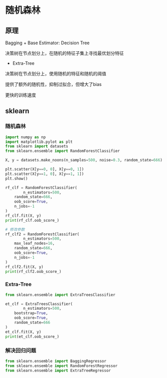 # 随机森林

## 原理

Bagging + Base Estimator: Decision Tree

决策树在节点划分上，在随机的特征子集上寻找最优划分特征

- Extra-Tree

决策树在节点划分上，使用随机的特征和随机的阈值

提供了额外的随机性，抑制过拟合，但增大了bias

更快的训练速度

## sklearn

### 随机森林

```python
import numpy as np
import matplotlib.pylot as plt
from sklearn import datasets
from sklearn.ensemble import RandomForestClassifier

X, y = datasets.make_noons(n_samples=500, noise=0.3, random_state=666)

plt.scatter(X[y==0, 0], X[y==0, 1])
plt.scatter(X[y==1, 0], X[y==1, 1])
plt.show()

rf_clf = RandomForestClassifier(
		n_estimators=500,
  	random_state=666,
  	oob_score=True,
  	n_jobs=-1
)
rf_clf.fit(X, y)
print(rf_clf.oob_score_)

# 修改参数
rf_clf2 = RandomForestClassifier(
		n_estimators=500,
  	max_leaf_nodes=16,
  	random_state=666,
  	oob_score=True,
  	n_jobs=-1
)
rf_clf2.fit(X, y)
print(rf_clf2.oob_score_)
```

### Extra-Tree

```python
from sklearn.ensemble import ExtraTreesClassifier

et_clf = ExtraTreesClassifier(
		n_estimators=500,
  	bootstrap=True,
  	oob_score=True,
  	random_state=666
)
et_clf.fit(X, y)
print(et_clf.oob_score_)
```

### 解决回归问题

```python
from sklearn.ensemble import BaggingRegressor
from sklearn.ensemble import RandomForestRegressor
from sklearn.ensemble import ExtraTreeRegressor
```

